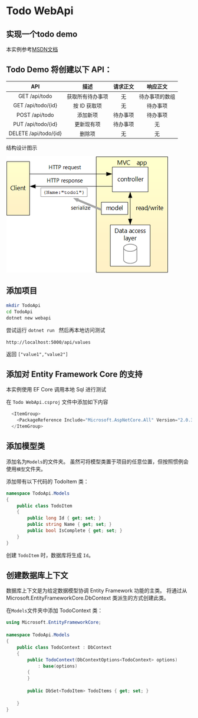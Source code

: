 # Todo WebApi

## 实现一个todo demo
本实例参考[MSDN文档](https://docs.microsoft.com/zh-cn/aspnet/core/tutorials/first-web-api)


## Todo Demo 将创建以下 API：

|     API             |        描述    |   请求正文  |    响应正文    |
|     :----:          |      :----:    |   :----:   |    :----:     |  
| GET /api/todo       | 获取所有待办事项 |   无       | 待办事项的数组 |
|GET /api/todo/{id}   | 按 ID 获取项    |      无    |   待办事项     |
| POST /api/todo      |    添加新项     |  待办事项   |    待办事项    |
| PUT /api/todo/{id}  |   更新现有项    | 待办事项    |       无       |
|DELETE /api/todo/{id}|    删除项       |   无       |       无       |

结构设计图示

![todo](./img/mvc-view.png)

## 添加项目
```sh
mkdir TodoApi
cd TodoApi
dotnet new webapi
```

尝试运行 `dotnet run ` 然后再本地访问测试

`http://localhost:5000/api/values` 

返回 `["value1","value2"]`

## 添加对 Entity Framework Core 的支持
本实例使用 EF Core 调用本地 Sql 进行测试

在 `Todo WebApi.csproj` 文件中添加如下内容

```cs
  <ItemGroup>
    <PackageReference Include="Microsoft.AspNetCore.All" Version="2.0.3" />
  </ItemGroup>
```

## 添加模型类
添加名为`Models`的文件夹。 虽然可将模型类置于项目的任意位置，但按照惯例会使用`模型`文件夹。

添加带有以下代码的 TodoItem 类：
```cs
namespace TodoApi.Models
{
    public class TodoItem
    {
        public long Id { get; set; }
        public string Name { get; set; }
        public bool IsComplete { get; set; }
    }
}
```
创建 `TodoItem` 时，数据库将生成 `Id`。

## 创建数据库上下文

数据库上下文是为给定数据模型协调 Entity Framework 功能的主类。 将通过从 Microsoft.EntityFrameworkCore.DbContext 类派生的方式创建此类。

在`Models`文件夹中添加 TodoContext 类：

```cs
using Microsoft.EntityFrameworkCore;

namespace TodoApi.Models
{
    public class TodoContext : DbContext
    {
        public TodoContext(DbContextOptions<TodoContext> options)
            : base(options)
        {
        }

        public DbSet<TodoItem> TodoItems { get; set; }

    }
}
```